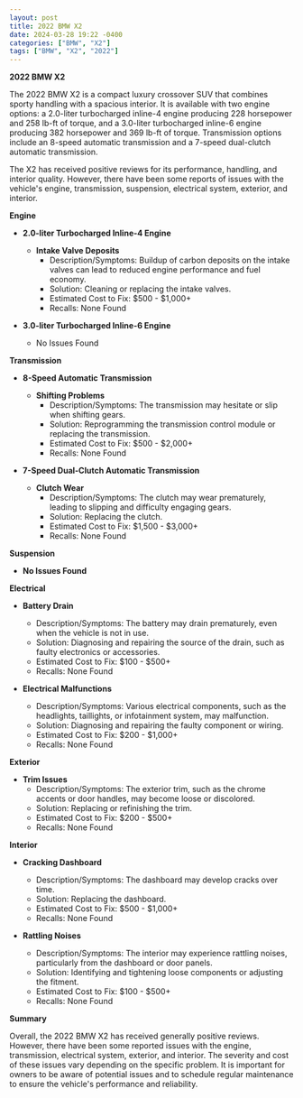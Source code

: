 ```yaml
---
layout: post
title: 2022 BMW X2
date: 2024-03-28 19:22 -0400
categories: ["BMW", "X2"]
tags: ["BMW", "X2", "2022"]
---
```

**2022 BMW X2**

The 2022 BMW X2 is a compact luxury crossover SUV that combines sporty handling with a spacious interior. It is available with two engine options: a 2.0-liter turbocharged inline-4 engine producing 228 horsepower and 258 lb-ft of torque, and a 3.0-liter turbocharged inline-6 engine producing 382 horsepower and 369 lb-ft of torque. Transmission options include an 8-speed automatic transmission and a 7-speed dual-clutch automatic transmission.

The X2 has received positive reviews for its performance, handling, and interior quality. However, there have been some reports of issues with the vehicle's engine, transmission, suspension, electrical system, exterior, and interior.

**Engine**

* **2.0-liter Turbocharged Inline-4 Engine**
    * **Intake Valve Deposits**
        * Description/Symptoms: Buildup of carbon deposits on the intake valves can lead to reduced engine performance and fuel economy.
        * Solution: Cleaning or replacing the intake valves.
        * Estimated Cost to Fix: $500 - $1,000+
        * Recalls: None Found
    
* **3.0-liter Turbocharged Inline-6 Engine**
    * No Issues Found

**Transmission**

* **8-Speed Automatic Transmission**
    * **Shifting Problems**
        * Description/Symptoms: The transmission may hesitate or slip when shifting gears.
        * Solution: Reprogramming the transmission control module or replacing the transmission.
        * Estimated Cost to Fix: $500 - $2,000+
        * Recalls: None Found
        
* **7-Speed Dual-Clutch Automatic Transmission**
    * **Clutch Wear**
        * Description/Symptoms: The clutch may wear prematurely, leading to slipping and difficulty engaging gears.
        * Solution: Replacing the clutch.
        * Estimated Cost to Fix: $1,500 - $3,000+
        * Recalls: None Found

**Suspension**

* **No Issues Found**

**Electrical**

* **Battery Drain**
    * Description/Symptoms: The battery may drain prematurely, even when the vehicle is not in use.
    * Solution: Diagnosing and repairing the source of the drain, such as faulty electronics or accessories.
    * Estimated Cost to Fix: $100 - $500+
    * Recalls: None Found
    
* **Electrical Malfunctions**
    * Description/Symptoms: Various electrical components, such as the headlights, taillights, or infotainment system, may malfunction.
    * Solution: Diagnosing and repairing the faulty component or wiring.
    * Estimated Cost to Fix: $200 - $1,000+
    * Recalls: None Found
    
**Exterior**

* **Trim Issues**
    * Description/Symptoms: The exterior trim, such as the chrome accents or door handles, may become loose or discolored.
    * Solution: Replacing or refinishing the trim.
    * Estimated Cost to Fix: $200 - $500+
    * Recalls: None Found

**Interior**

* **Cracking Dashboard**
    * Description/Symptoms: The dashboard may develop cracks over time.
    * Solution: Replacing the dashboard.
    * Estimated Cost to Fix: $500 - $1,000+
    * Recalls: None Found
    
* **Rattling Noises**
    * Description/Symptoms: The interior may experience rattling noises, particularly from the dashboard or door panels.
    * Solution: Identifying and tightening loose components or adjusting the fitment.
    * Estimated Cost to Fix: $100 - $500+
    * Recalls: None Found

**Summary**

Overall, the 2022 BMW X2 has received generally positive reviews. However, there have been some reported issues with the engine, transmission, electrical system, exterior, and interior. The severity and cost of these issues vary depending on the specific problem. It is important for owners to be aware of potential issues and to schedule regular maintenance to ensure the vehicle's performance and reliability.
